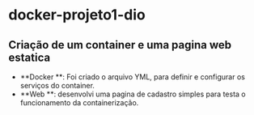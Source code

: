 # docker-projeto1-dio

## Criação de um container e uma pagina web estatica
 - **Docker **: Foi criado o arquivo YML, para definir e configurar os serviços do container.
 - **Web **: desenvolvi uma pagina de cadastro simples para testa o funcionamento da containerização.
